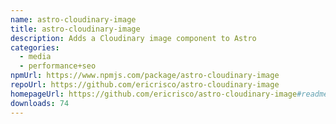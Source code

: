```yaml
---
name: astro-cloudinary-image
title: astro-cloudinary-image
description: Adds a Cloudinary image component to Astro
categories:
  - media
  - performance+seo
npmUrl: https://www.npmjs.com/package/astro-cloudinary-image
repoUrl: https://github.com/ericrisco/astro-cloudinary-image
homepageUrl: https://github.com/ericrisco/astro-cloudinary-image#readme
downloads: 74
---
```

